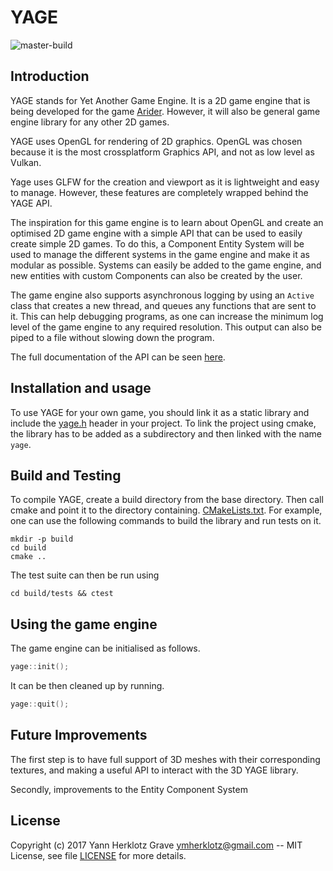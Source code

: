 # YAGE

![master-build](https://travis-ci.org/ymherklotz/YAGE.svg?branch=master)

## Introduction

YAGE stands for Yet Another Game Engine. It is a 2D game engine that is being
developed for the game [Arider](https://github.com/ymherklotz/Arider). However,
it will also be general game engine library for any other 2D games.

YAGE uses OpenGL for rendering of 2D graphics. OpenGL was chosen because it is
the most crossplatform Graphics API, and not as low level as Vulkan.

Yage uses GLFW for the creation and viewport as it is lightweight and easy to
manage. However, these features are completely wrapped behind the YAGE API.

The inspiration for this game engine is to learn about OpenGL and create an
optimised 2D game engine with a simple API that can be used to easily create
simple 2D games. To do this, a Component Entity System will be used to manage
the different systems in the game engine and make it as modular as possible.
Systems can easily be added to the game engine, and new entities with custom
Components can also be created by the user.

The game engine also supports asynchronous logging by using an `Active` class
that creates a new thread, and queues any functions that are sent to it. This
can help debugging programs, as one can increase the minimum log level of the
game engine to any required resolution. This output can also be piped to a
file without slowing down the program.

The full documentation of the API can be seen 
[here](https://www.yannherklotz.com/YAGE).

## Installation and usage

To use YAGE for your own game, you should link it as a static library and
include the [yage.h](/include/YAGE/yage.h) header in your project. To link the
project using cmake, the library has to be added as a subdirectory and then
linked with the name `yage`.

## Build and Testing

To compile YAGE, create a build directory from the base directory. Then call
cmake and point it to the directory containing.
[CMakeLists.txt](/CMakeLists.txt).
For example, one can use the following commands to build the library and run
tests on it.

``` shell
mkdir -p build
cd build
cmake ..
```

The test suite can then be run using

``` shell
cd build/tests && ctest
```

## Using the game engine

The game engine can be initialised as follows.

``` c++
yage::init();
```

It can be then cleaned up by running.

``` objective-c++
yage::quit();
```

## Future Improvements

The first step is to have full support of 3D meshes with their corresponding
textures, and making a useful API to interact with the 3D YAGE library.

Secondly, improvements to the Entity Component System 

## License

Copyright (c) 2017 Yann Herklotz Grave <ymherklotz@gmail.com> -- MIT License,
see file [LICENSE](/LICENSE) for more details.
